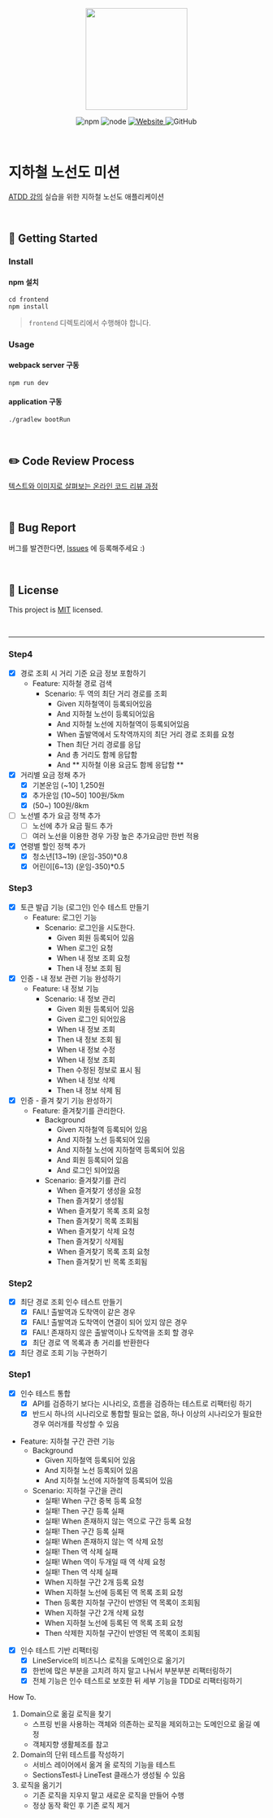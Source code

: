 <p align="center">
    <img width="200px;" src="https://raw.githubusercontent.com/woowacourse/atdd-subway-admin-frontend/master/images/main_logo.png"/>
</p>
<p align="center">
  <img alt="npm" src="https://img.shields.io/badge/npm-%3E%3D%205.5.0-blue">
  <img alt="node" src="https://img.shields.io/badge/node-%3E%3D%209.3.0-blue">
  <a href="https://edu.nextstep.camp/c/R89PYi5H" alt="nextstep atdd">
    <img alt="Website" src="https://img.shields.io/website?url=https%3A%2F%2Fedu.nextstep.camp%2Fc%2FR89PYi5H">
  </a>
  <img alt="GitHub" src="https://img.shields.io/github/license/next-step/atdd-subway-service">
</p>

<br>

# 지하철 노선도 미션
[ATDD 강의](https://edu.nextstep.camp/c/R89PYi5H) 실습을 위한 지하철 노선도 애플리케이션

<br>

## 🚀 Getting Started

### Install
#### npm 설치
```
cd frontend
npm install
```
> `frontend` 디렉토리에서 수행해야 합니다.

### Usage
#### webpack server 구동
```
npm run dev
```
#### application 구동
```
./gradlew bootRun
```
<br>

## ✏️ Code Review Process
[텍스트와 이미지로 살펴보는 온라인 코드 리뷰 과정](https://github.com/next-step/nextstep-docs/tree/master/codereview)

<br>

## 🐞 Bug Report

버그를 발견한다면, [Issues](https://github.com/next-step/atdd-subway-service/issues) 에 등록해주세요 :)

<br>

## 📝 License

This project is [MIT](https://github.com/next-step/atdd-subway-service/blob/master/LICENSE.md) licensed.

<br>

---

### Step4
- [x] 경로 조회 시 거리 기준 요금 정보 포함하기
  - Feature: 지하철 경로 검색
    - Scenario: 두 역의 최단 거리 경로를 조회
      - Given 지하철역이 등록되어있음
      - And 지하철 노선이 등록되어있음
      - And 지하철 노선에 지하철역이 등록되어있음
      - When 출발역에서 도착역까지의 최단 거리 경로 조회를 요청
      - Then 최단 거리 경로를 응답
      - And 총 거리도 함께 응답함
      - And ** 지하철 이용 요금도 함께 응답함 **
- [x] 거리별 요금 정채 추가
  - [x] 기본운임 (~10] 1,250원
  - [x] 추가운임 (10~50] 100원/5km
  - [x] (50~) 100원/8km
- [ ] 노선별 추가 요금 정책 추가
  - [ ] 노선에 추가 요금 필드 추가
  - [ ] 여러 노선을 이용한 경우 가장 높은 추가요금만 한번 적용
- [x] 연령별 할인 정책 추가
  - [x] 청소년[13~19) (운임-350)*0.8
  - [x] 어린이[6~13) (운임-350)*0.5

### Step3
- [x] 토큰 발급 기능 (로그인) 인수 테스트 만들기
   - Feature: 로그인 기능
     - Scenario: 로그인을 시도한다.
       - Given 회원 등록되어 있음
       - When 로그인 요청
       - When 내 정보 조회 요청
       - Then 내 정보 조회 됨
- [x] 인증 - 내 정보 관련 기능 완성하기
   - Feature: 내 정보 기능
     - Scenario: 내 정보 관리
       - Given 회원 등록되어 있음
       - Given 로그인 되어있음
       - When 내 정보 조회
       - Then 내 정보 조회 됨
       - When 내 정보 수정
       - When 내 정보 조회
       - Then 수정된 정보로 표시 됨
       - When 내 정보 삭제
       - Then 내 정보 삭제 됨
- [x] 인증 - 즐겨 찾기 기능 완성하기
   - Feature: 즐겨찾기를 관리한다.
     - Background 
       - Given 지하철역 등록되어 있음
       - And 지하철 노선 등록되어 있음
       - And 지하철 노선에 지하철역 등록되어 있음
       - And 회원 등록되어 있음
       - And 로그인 되어있음
     - Scenario: 즐겨찾기를 관리
       - When 즐겨찾기 생성을 요청
       - Then 즐겨찾기 생성됨
       - When 즐겨찾기 목록 조회 요청
       - Then 즐겨찾기 목록 조회됨
       - When 즐겨찾기 삭제 요청
       - Then 즐겨찾기 삭제됨
       - When 즐겨찾기 목록 조회 요청
       - Then 즐겨찾기 빈 목록 조회됨

### Step2
- [x] 최단 경로 조회 인수 테스트 만들기
  - [x] FAIL! 출발역과 도착역이 같은 경우
  - [x] FAIL! 출발역과 도착역이 연결이 되어 있지 않은 경우
  - [x] FAIL! 존재하지 않은 출발역이나 도착역을 조회 할 경우
  - [x] 최단 경로 역 목록과 총 거리를 반환한다
- [x] 최단 경로 조회 기능 구현하기

### Step1
- [x] 인수 테스트 통합
  - [x] API를 검증하기 보다는 시나리오, 흐름을 검증하는 테스트로 리팩터링 하기
  - [x] 반드시 하나의 시나리오로 통합할 필요는 없음, 하나 이상의 시나리오가 필요한 경우 여러개를 작성할 수 있음

- Feature: 지하철 구간 관련 기능
  - Background 
    - Given 지하철역 등록되어 있음
    - And 지하철 노선 등록되어 있음
    - And 지하철 노선에 지하철역 등록되어 있음
  - Scenario: 지하철 구간을 관리
    - 실패! When 구간 중복 등록 요청
    - 실패! Then 구간 등록 실패
    - 실패! When 존재하지 않는 역으로 구간 등록 요청
    - 실패! Then 구간 등록 실패
    - 실패! When 존재하지 않는 역 삭제 요청
    - 실패! Then 역 삭제 실패
    - 실패! When 역이 두개일 때 역 삭제 요청
    - 실패! Then 역 삭제 실패
    - When 지하철 구간 2개 등록 요청
    - When 지하철 노선에 등록된 역 목록 조회 요청
    - Then 등록한 지하철 구간이 반영된 역 목록이 조회됨
    - When 지하철 구간 2개 삭제 요청
    - When 지하철 노선에 등록된 역 목록 조회 요청
    - Then 삭제한 지하철 구간이 반영된 역 목록이 조회됨

- [x] 인수 테스트 기반 리팩터링
  - [x] LineService의 비즈니스 로직을 도메인으로 옮기기
  - [x] 한번에 많은 부분을 고치려 하지 말고 나눠서 부분부분 리팩터링하기
  - [x] 전체 기능은 인수 테스트로 보호한 뒤 세부 기능을 TDD로 리팩터링하기

How To.
1. Domain으로 옮길 로직을 찾기
   - 스프링 빈을 사용하는 객체와 의존하는 로직을 제외하고는 도메인으로 옮길 예정
   - 객체지향 생활체조를 참고
2. Domain의 단위 테스트를 작성하기
   - 서비스 레이어에서 옮겨 올 로직의 기능을 테스트
   - SectionsTest나 LineTest 클래스가 생성될 수 있음
3. 로직을 옮기기
   - 기존 로직을 지우지 말고 새로운 로직을 만들어 수행
   - 정상 동작 확인 후 기존 로직 제거
